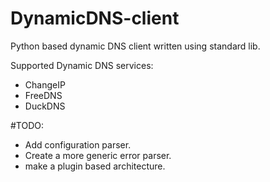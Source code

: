 # DynamicDNS-client
Python based dynamic DNS client written using standard lib.

Supported Dynamic DNS services:
- ChangeIP
- FreeDNS
- DuckDNS

#TODO:
- Add configuration parser.
- Create a more generic error parser.
- make a plugin based architecture.
